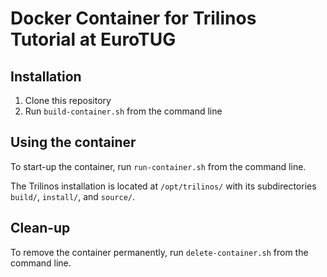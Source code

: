 # Docker Container for Trilinos Tutorial at EuroTUG

## Installation

1. Clone this repository
1. Run `build-container.sh` from the command line

## Using the container

To start-up the container, run `run-container.sh` from the command line.

The Trilinos installation is located at `/opt/trilinos/` with its subdirectories `build/`, `install/`, and `source/`.

## Clean-up

To remove the container permanently, run `delete-container.sh` from the command line.

